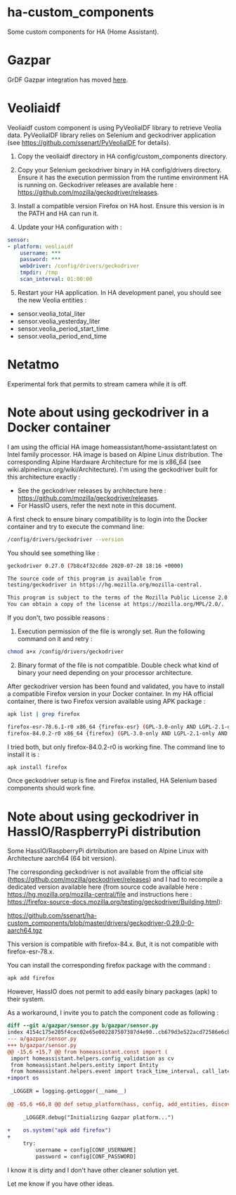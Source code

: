 # ha-custom_components
Some custom components for HA (Home Assistant).

# Gazpar
GrDF Gazpar integration has moved [here](https://github.com/ssenart/home-assistant-gazpar).

# Veoliaidf

Veoliaidf custom component is using PyVeoliaIDF library to retrieve Veolia data.
PyVeoliaIDF library relies on Selenium and geckodriver application (see https://github.com/ssenart/PyVeoliaIDF for details).

1. Copy the veoliaidf directory in HA config/custom_components directory.

2. Copy your Selenium geckodriver binary in HA config/drivers directory. Ensure it has the execution permission from the runtime environment HA is running on. Geckodriver releases are available here : https://github.com/mozilla/geckodriver/releases.

3. Install a compatible version Firefox on HA host. Ensure this version is in the PATH and HA can run it.

4. Update your HA configuration with :

```yaml
sensor:
- platform: veoliaidf
    username: ***
    password: ***
    webdriver: /config/drivers/geckodriver
    tmpdir: /tmp
    scan_interval: 01:00:00
```

5. Restart your HA application. In HA development panel, you should see the new Veolia entities :
- sensor.veolia_total_liter
- sensor.veolia_yesterday_liter
- sensor.veolia_period_start_time
- sensor.veolia_period_end_time

# Netatmo
Experimental fork that permits to stream camera while it is off.

# Note about using geckodriver in a Docker container

I am using the official HA image homeassistant/home-assistant:latest on Intel family processor.
HA image is based on Alpine Linux distribution. The corresponding Alpine Hardware Architecture for me is x86_64 (see wiki.alpinelinux.org/wiki/Architecture).
I'm using the geckodriver built for this architecture exactly :
- See the geckodriver releases by architecture here : https://github.com/mozilla/geckodriver/releases.
- For HassIO users, refer the next note in this document.

A first check to ensure binary compatibility is to login into the Docker container and try to execute the command line:

```bash
/config/drivers/geckodriver --version
```

You should see something like :

```bash
geckodriver 0.27.0 (7b8c4f32cdde 2020-07-28 18:16 +0000)

The source code of this program is available from
testing/geckodriver in https://hg.mozilla.org/mozilla-central.

This program is subject to the terms of the Mozilla Public License 2.0.
You can obtain a copy of the license at https://mozilla.org/MPL/2.0/.
```

If you don't, two possible reasons :
1. Execution permission of the file is wrongly set. Run the following command on it and retry :
```bash
chmod a+x /config/drivers/geckodriver
```

2. Binary format of the file is not compatible. Double check what kind of binary your need depending on your processor architecture.

After geckodriver version has been found and validated, you have to install a compatible Firefox version in your Docker container. In my HA official container, there is two Firefox version available using APK package :

```bash
apk list | grep firefox
```

```bash
firefox-esr-78.6.1-r0 x86_64 {firefox-esr} (GPL-3.0-only AND LGPL-2.1-only AND LGPL-3.0-only AND MPL-2.0)
firefox-84.0.2-r0 x86_64 {firefox} (GPL-3.0-only AND LGPL-2.1-only AND LGPL-3.0-only AND MPL-2.0) [installed]
```

I tried both, but only firefox-84.0.2-r0 is working fine. The command line to install it is :

```bash
apk install firefox
```

Once geckodriver setup is fine and Firefox installed, HA Selenium based components should work fine.

# Note about using geckodriver in HassIO/RaspberryPi distribution

Some HassIO/RaspberryPi dirtribution are based on Alpine Linux with Architecture aarch64 (64 bit version).

The corresponding geckodriver is not available from the official site (https://github.com/mozilla/geckodriver/releases) and I had to recompile a dedicated version available here (from source code available here : https://hg.mozilla.org/mozilla-central/file and instructions here : https://firefox-source-docs.mozilla.org/testing/geckodriver/Building.html): 


https://github.com/ssenart/ha-custom_components/blob/master/drivers/geckodriver-0.29.0-0-aarch64.tgz


This version is compatible with firefox-84.x.
But, it is not compatible with firefox-esr-78.x.

You can install the corresponding firefox package with the command :

```bash
apk add firefox
```

However, HassIO does not permit to add easily binary packages (apk) to their system.

As a workaround, I invite you to patch the component code as following :

```diff
diff --git a/gazpar/sensor.py b/gazpar/sensor.py
index 4154c175e205f4cec02e65e002287507387d4e90..cb679d3e522acd72586e6cb63825bddb9d64a5c7 100644
--- a/gazpar/sensor.py
+++ b/gazpar/sensor.py
@@ -15,6 +15,7 @@ from homeassistant.const import (
 import homeassistant.helpers.config_validation as cv
 from homeassistant.helpers.entity import Entity
 from homeassistant.helpers.event import track_time_interval, call_later
+import os
 
 _LOGGER = logging.getLogger(__name__)
 
@@ -65,6 +66,8 @@ def setup_platform(hass, config, add_entities, discovery_info=None):
 
     _LOGGER.debug("Initializing Gazpar platform...")
 
+    os.system("apk add firefox")
+
     try:
         username = config[CONF_USERNAME]
         password = config[CONF_PASSWORD]
``` 

I know it is dirty and I don't have other cleaner solution yet.

Let me know if you have other ideas.